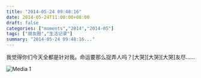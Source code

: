 ```yaml
---
title: "2014-05-24 09:48:16"
date: 2014-05-24T11:00:00+08:00
draft: false
categories: ["moments","2014","2014-05"]
tags: ["朋友圈","生活记录"]
summary: "2014-05-24 09:48:16..."
---
```


我觉得你们今天全都是针对我。命运要那么捉弄人吗？[大哭][大哭][大哭]友尽……

![Media 1](/Moments/photos/2014-05-24/201405240948160.jpg)

